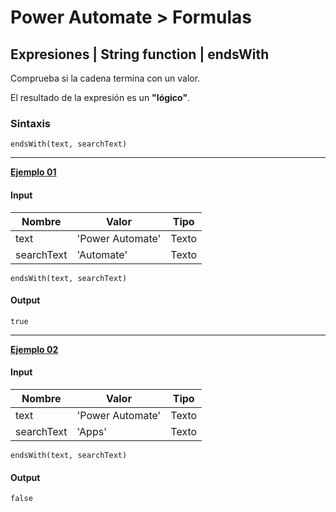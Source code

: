 # **Power Automate > Formulas**

## **Expresiones | String function | endsWith**

Comprueba si la cadena termina con un valor.

El resultado de la expresión es un **"lógico"**.

### Sintaxis

```
endsWith(text, searchText)
```

----

**<u>Ejemplo 01</u>**

#### **Input**

<table>
    <thead>
        <tr>
            <th>Nombre</th>
            <th>Valor</th>
            <th>Tipo</th>
        </tr>
    </thead>
    <tbody>
        <tr>
            <td>text</td>
            <td>'Power Automate'</td>
            <td>Texto</td>
        </tr>
        <tr>
            <td>searchText</td>
            <td>'Automate'</td>
            <td>Texto</td>
        </tr>
    </tbody>
</table>

```
endsWith(text, searchText)
```

#### **Output**

```
true
```

----

**<u>Ejemplo 02</u>**

#### **Input**

<table>
    <thead>
        <tr>
            <th>Nombre</th>
            <th>Valor</th>
            <th>Tipo</th>
        </tr>
    </thead>
    <tbody>
        <tr>
            <td>text</td>
            <td>'Power Automate'</td>
            <td>Texto</td>
        </tr>
        <tr>
            <td>searchText</td>
            <td>'Apps'</td>
            <td>Texto</td>
        </tr>
    </tbody>
</table>

```
endsWith(text, searchText)
```

#### **Output**

```
false
```